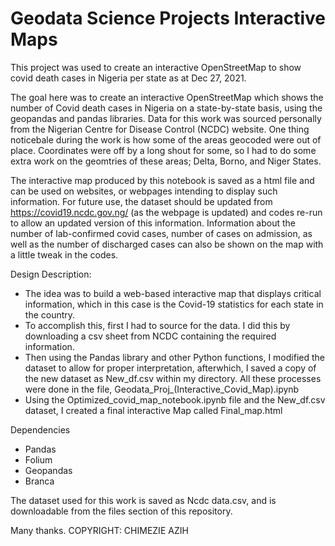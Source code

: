 # Geodata Science Projects Interactive Maps
This project was used to create an interactive OpenStreetMap to show covid death cases in Nigeria per state as at Dec 27, 2021.


The goal here was to create an interactive OpenStreetMap  which shows the number of Covid death cases in Nigeria on a state-by-state basis, using the geopandas and pandas libraries. Data for this work was sourced personally from the Nigerian Centre for Disease Control (NCDC) website. One thing noticebale during the work is how some of the areas geocoded were out of place. Coordinates were off by a long shout for some, so I had to do some extra work on the geomtries of these areas; Delta, Borno, and Niger States.

The interactive map produced by this notebook is saved as a html file and can be used on websites, or webpages intending to display such information. For future use, the dataset should be updated from https://covid19.ncdc.gov.ng/ (as the webpage is updated) and codes re-run to allow an updated version of this information. Information about the number of lab-confirmed covid cases, number of cases on admission, as well as the number of discharged cases can also be shown on the map with a little tweak in the codes. 

 
 
Design Description:

- The idea was to build a web-based interactive map that displays critical information, which in this case is the Covid-19 statistics for each state in the country.
- To accomplish this, first I had to source for the data. I did this by downloading a csv sheet from NCDC containing the required information.
- Then using the Pandas library and other Python functions, I modified the dataset to allow for proper interpretation, afterwhich, I saved a copy of the new dataset as New_df.csv within my directory. All these processes were done in the file, Geodata_Proj_(Interactive_Covid_Map).ipynb
- Using the Optimized_covid_map_notebook.ipynb file and the New_df.csv dataset, I created a final interactive Map called Final_map.html

Dependencies
- Pandas
- Folium
- Geopandas
- Branca


The dataset used for this work is saved as Ncdc data.csv, and is downloadable from the files section of this repository. 
 
 Many thanks.
 COPYRIGHT: CHIMEZIE AZIH
